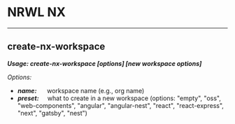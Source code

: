# NRWL NX

---

## create-nx-workspace

***Usage: create-nx-workspace <name> [options] [new workspace options]***

*Options:*

- ***name:*** &nbsp;&nbsp;&nbsp;&nbsp; workspace name (e.g., org name)
- ***preset:*** &nbsp;&nbsp;&nbsp;&nbsp;what to create in a new workspace (options: "empty", "oss", "web-components", "angular", "angular-nest", "react", "react-express", "next", "gatsby", "nest")
